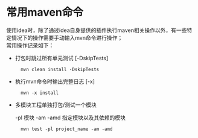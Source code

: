 # 常用maven命令
使用idea时，除了通过idea自身提供的插件执行maven相关操作以外，有一些特定情况下的操作需要手动输入mvn命令进行操作；  
常用操作记录如下：  

+ 打包时跳过所有单元测试 [-DskipTests]

		mvn clean install -DskipTests

+ 执行mvn命令时输出完整日志 [-x]

		mvn -x install

+ 多模块工程单独打包/测试一个模块

	-pl 模块
	-am -amd 指定模块以及其依赖的模块  

		mvn test -pl project_name -am -amd